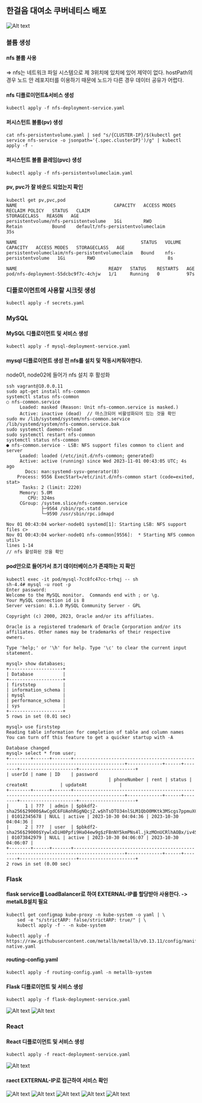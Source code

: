 ## 한걸음 대여소 쿠버네티스 배포

![Alt text](SSG_02_KUBERNETES.png)

### 볼륨 생성
#### nfs 볼륨 사용
=> nfs는 네트워크 파일 시스템으로 제 3위치에 있치에 있어 제약이 없다.
hostPath의 경우 노드 안 레포지터를 이용하기 때문에 노드가 다른 경우 데이터 공유가 어렵다.

#### nfs 디플로이먼트&서비스 생성
```shell
kubectl apply -f nfs-deployment-service.yaml
```

#### 퍼시스턴트 볼륨(pv) 생성
```shell
cat nfs-persistentvolume.yaml | sed "s/{CLUSTER-IP}/$(kubectl get service nfs-service -o jsonpath='{.spec.clusterIP}')/g" | kubectl apply -f -
```

#### 퍼시스턴트 볼륨 클레임(pvc) 생성
```shell
kubectl apply -f nfs-persistentvolumeclaim.yaml
```
#### pv, pvc가 잘 바운드 되었는지 확인
```shell
kubectl get pv,pvc,pod
NAME                                    CAPACITY   ACCESS MODES   RECLAIM POLICY   STATUS   CLAIM                               STORAGECLASS   REASON   AGE
persistentvolume/nfs-persistentvolume   1Gi        RWO            Retain           Bound    default/nfs-persistentvolumeclaim                           35s

NAME                                              STATUS   VOLUME                 CAPACITY   ACCESS MODES   STORAGECLASS   AGE
persistentvolumeclaim/nfs-persistentvolumeclaim   Bound    nfs-persistentvolume   1Gi        RWO                           8s

NAME                                  READY   STATUS    RESTARTS   AGE
pod/nfs-deployment-55dcbc9f7c-4chjw   1/1     Running   0          97s
```
### 디플로이먼트에 사용할 시크릿 생성
```shell
kubectl apply -f secrets.yaml
```

### MySQL
#### MySQL 디플로이먼트 및 서비스 생성
```shell
kubectl apply -f mysql-deployment-service.yaml
```
#### mysql 디플로이먼트 생성 전 nfs를 설치 및 작동시켜줘야한다.
node01, node02에 들어가 nfs 설치 후 활성화
```shell
ssh vagrant@10.0.0.11
sudo apt-get install nfs-common
systemctl status nfs-common
○ nfs-common.service
     Loaded: masked (Reason: Unit nfs-common.service is masked.)
     Active: inactive (dead)  // 마스크되어 비활성화되어 있는 것을 확인
sudo mv /lib/systemd/system/nfs-common.service /lib/systemd/system/nfs-common.service.bak
sudo systemctl daemon-reload
sudo systemctl restart nfs-common
systemctl status nfs-common
● nfs-common.service - LSB: NFS support files common to client and server
     Loaded: loaded (/etc/init.d/nfs-common; generated)
     Active: active (running) since Wed 2023-11-01 00:43:05 UTC; 4s ago
       Docs: man:systemd-sysv-generator(8)
    Process: 9556 ExecStart=/etc/init.d/nfs-common start (code=exited, stat>
      Tasks: 2 (limit: 2220)
     Memory: 5.0M
        CPU: 324ms
     CGroup: /system.slice/nfs-common.service
             ├─9564 /sbin/rpc.statd
             └─9590 /usr/sbin/rpc.idmapd

Nov 01 00:43:04 worker-node01 systemd[1]: Starting LSB: NFS support files c>
Nov 01 00:43:04 worker-node01 nfs-common[9556]:  * Starting NFS common util>
lines 1-14
// nfs 활성화된 것을 확인
```

#### pod안으로 들어가서 초기 데이터베이스가 존재하는 지 확인
```shell
kubectl exec -it pod/mysql-7cc8fc47cc-trhqj -- sh
sh-4.4# mysql -u root -p
Enter password:
Welcome to the MySQL monitor.  Commands end with ; or \g.
Your MySQL connection id is 8
Server version: 8.1.0 MySQL Community Server - GPL

Copyright (c) 2000, 2023, Oracle and/or its affiliates.

Oracle is a registered trademark of Oracle Corporation and/or its
affiliates. Other names may be trademarks of their respective
owners.

Type 'help;' or '\h' for help. Type '\c' to clear the current input statement.

mysql> show databases;
+--------------------+
| Database           |
+--------------------+
| firststep          |
| information_schema |
| mysql              |
| performance_schema |
| sys                |
+--------------------+
5 rows in set (0.01 sec)

mysql> use firststep
Reading table information for completion of table and column names
You can turn off this feature to get a quicker startup with -A

Database changed
mysql> select * from user;
+--------+------+-------+-----------------------------------------------------------------------------------------+-------------+------+--------+---------------------+---------------------+
| userId | name | ID    | password
                                      | phoneNumber | rent | status | createAt            | updateAt            |
+--------+------+-------+-----------------------------------------------------------------------------------------+-------------+------+--------+---------------------+---------------------+
|      1 | ???  | admin | $pbkdf2-sha256$29000$AwCgdC6FUAohRGgNQcjZ.w$hTsDTO34nlSLM1QbO0MKtk3MScgs7ppmuXC44UjXWGk | 01012345678 | NULL | active | 2023-10-30 04:04:36 | 2023-10-30 04:04:36 |
|      2 | ???  | user  | $pbkdf2-sha256$29000$YywlxDiH0Ppfi9HaO4ew9g$zFBnNY5kmPNs4l.jkzMOnUCRlhAOBx/iv4SdhQkd0j8 | 01073842979 | NULL | active | 2023-10-30 04:06:07 | 2023-10-30 04:06:07 |
+--------+------+-------+-----------------------------------------------------------------------------------------+-------------+------+--------+---------------------+---------------------+
2 rows in set (0.00 sec)
```

### Flask
#### flask service를 LoadBalancer로 하여 EXTERNAL-IP를 할당받아 사용한다. -> metalLB설치 필요
```shell
kubectl get configmap kube-proxy -n kube-system -o yaml | \
    sed -e "s/strictARP: false/strictARP: true/" | \
    kubectl apply -f - -n kube-system

kubectl apply -f https://raw.githubusercontent.com/metallb/metallb/v0.13.11/config/manifests/metallb-native.yaml
```
#### routing-config.yaml
```shell
kubectl apply -f routing-config.yaml -n metallb-system
```

#### Flask 디플로이먼트 및 서비스 생성
```shell
kubectl apply -f flask-deployment-service.yaml
```
![Alt text](image.png)
![Alt text](image-1.png)

### React
#### React 디플로이먼트 및 서비스 생성
```shell
kubectl apply -f react-deployment-service.yaml
```
![Alt text](image-2.png)

#### raect EXTERNAL-IP로 접근하여 서비스 확인
![Alt text](image-3.png)
![Alt text](image-4.png)
![Alt text](image-5.png)
![Alt text](image-6.png)
![Alt text](image-7.png)